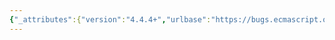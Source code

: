 ```yaml
---
{"_attributes":{"version":"4.4.4+","urlbase":"https://bugs.ecmascript.org/","maintainer":"dherman@mozilla.com"},"bug":{"bug_id":2603,"creation_ts":"2014-04-01 07:38:00 -0700","short_desc":"AddLoadToLinkSet should add \"loading\" dependencies, not just \"loaded\" dependencies","delta_ts":"2015-03-16 14:40:37 -0700","product":"Draft for 6th Edition","component":"deferred features","version":"Rev 22: January 20, 2014 Draft","rep_platform":"All","op_sys":"All","bug_status":"RESOLVED","resolution":"WONTFIX","priority":"Normal","bug_severity":"enhancement","everconfirmed":true,"reporter":{"uid":"jorendorff","name":"Jason Orendorff"},"assigned_to":{"uid":"allen","name":"Allen Wirfs-Brock"},"cc":["dherman","guybedford","jorendorff","samth"],"long_desc":[{"commentid":7496,"comment_count":0,"who":{"uid":"jorendorff","name":"Jason Orendorff"},"bug_when":"2014-04-01 07:38:16 -0700","thetext":"Guy Bedford discovered this.\n\nThe invariant is that while a LinkSet is in flight, its [[Loads]] list contains all in-flight Load Records that the LinkSet depends on.\n\nThis naturally includes both Loads that are still loading and Loads that have loaded and are waiting to be linked.\n\nProposed fix: in \"15.2.5.2.2 AddLoadToLinkSet(linkSet, load) Abstract Operation\", change step 3.c. from\n\n>     c. If load.[[Status]] is \"loaded\", then \n\nto\n\n>     c. If load.[[Status]] is either \"loading\" or \"loaded\", then"},{"commentid":7497,"comment_count":1,"who":{"uid":"jorendorff","name":"Jason Orendorff"},"bug_when":"2014-04-01 08:00:38 -0700","thetext":"Guy, can we add further assertions to make the intent/invariants clearer?\n\nHere are some of the design invariants I have in my head.\n\nFor any given Loader,\nlet L = the set of Load Records in loader.[[Loads]], and\nlet LS = the set {linkset | linkset in load.[[LinkSets]], load in L}.\n\n  - Each Load in L is either \"loading\" or \"loaded\".\n\n  - For each linkset in LS, \n    linkset.[[Loads]] is a subset of loader.[[Loads]].\n\n    Together, these two imply that every Load in L and every LinkSet\n    in LS is still viable; if one fails, it and all its dependencies\n    must be removed from the loader's lists.\n\n  - For each load in L, for each linkset in LS,\n    load.[[LinkSets]] contains linkset iff linkset.[[Loads]] contains load.\n\n  - For each load in L, load.[[LinkSets]] is nonempty.\n\n  - For each linkset in LS,\n    if a Load Record j is a direct or indirect dependency\n    of any Load Record k in linkset.[[Loads]], then\n    j is also in linkset.[[Loads]].\n\nThese invariants should hold after every microtask. Guy, can you write a function to test them, call it from lots of places, and see if it shakes out more bugs?"},{"commentid":7973,"comment_count":2,"who":{"uid":"guybedford","name":"Guy Bedford"},"bug_when":"2014-04-29 16:33:41 -0700","thetext":"I've added this invariant checking to the current polyfill implementation and everything worked out fine. See https://github.com/ModuleLoader/es6-module-loader/commit/f98950c3721f9c998f96ac5c0920c83a20854e5d for the code and test examples.\n\nNote that the last invariant is not true. The linkSet retains the unlinked dependency graph only, clearing after each load. So I had to remove this check.\n\nThis fact is what can be (should be) exploited in the group linking algorithms since we know that the linkSet is basically our unlinked dependency graph, so we just have to consider those load records."},{"commentid":13770,"comment_count":3,"who":{"uid":"allen","name":"Allen Wirfs-Brock"},"bug_when":"2015-03-16 14:40:37 -0700","thetext":"concerns old module spec."}]}}
---
```

